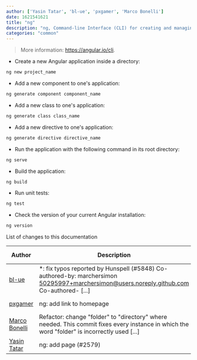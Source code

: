 ```yaml
---
author: ['Yasin Tatar', 'bl-ue', 'pxgamer', 'Marco Bonelli']
date: 1621541621
title: "ng"
description: "ng, Command-line Interface (CLI) for creating and managing Angular applications."
categories: "common"
---
```

> More information: <https://angular.io/cli>.

- Create a new Angular application inside a directory:

```bash
ng new project_name
```

- Add a new component to one's application:

```bash
ng generate component component_name
```

- Add a new class to one's application:

```bash
ng generate class class_name
```

- Add a new directive to one's application:

```bash
ng generate directive directive_name
```

- Run the application with the following command in its root directory:

```bash
ng serve
```

- Build the application:

```bash
ng build
```

- Run unit tests:

```bash
ng test
```

- Check the version of your current Angular installation:

```bash
ng version
```
List of changes to this documentation


Author | Description | ISO 8601 Date | GitHub link
------|-----|-----|-----
[bl-ue](mailto:54780737+bl-ue@users.noreply.github.com) | *: fix typos reported by Hunspell (#5848) Co-authored-by: marchersimon <50295997+marchersimon@users.noreply.github.com> Co-authored- [...] | 2021-05-20T22:13:41 | [8ebd171d6f00](https://github.com/tldr-pages/tldr/commit/8ebd171d6f001698709fefc02b1fd5cc9f3a99c4)
[pxgamer](mailto:owzie123@gmail.com) | ng: add link to homepage | 2019-06-04T21:29:40 | [a7d9c69573f3](https://github.com/tldr-pages/tldr/commit/a7d9c69573f3e5e6a00bff8325fa64e941b87c40)
[Marco Bonelli](mailto:mb5.marcob@gmail.com) | Refactor: change "folder" to "directory" where needed. This commit fixes every instance in which the word "folder" is incorrectly used [...] | 2019-02-13T16:21:04 | [2599a6de483a](https://github.com/tldr-pages/tldr/commit/2599a6de483a70601ab17b29e0f18a5a8bdcaa12)
[Yasin Tatar](mailto:ytatar9@googlemail.com) | ng: add page (#2579) | 2018-11-21T10:26:10 | [066a4ef5c489](https://github.com/tldr-pages/tldr/commit/066a4ef5c489312c9117797aed61159bc5c35c19)

